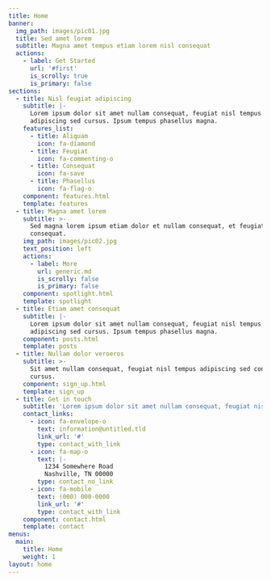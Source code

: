 ```yaml
---
title: Home
banner:
  img_path: images/pic01.jpg
  title: Sed amet lorem
  subtitle: Magna amet tempus etiam lorem nisl consequat
  actions:
    - label: Get Started
      url: '#first'
      is_scrolly: true
      is_primary: false
sections:
  - title: Nisl feugiat adipiscing
    subtitle: |-
      Lorem ipsum dolor sit amet nullam consequat, feugiat nisl tempus  
      adipiscing sed cursus. Ipsum tempus phasellus magna.
    features_list:
      - title: Aliquam
        icon: fa-diamond
      - title: Feugiat
        icon: fa-commenting-o
      - title: Consequat
        icon: fa-save
      - title: Phasellus
        icon: fa-flag-o
    component: features.html
    template: features
  - title: Magna amet lorem
    subtitle: >-
      Sed magna lorem ipsum etiam dolor et nullam consequat, et feugiat tempus
      consequat.
    img_path: images/pic02.jpg
    text_position: left
    actions:
      - label: More
        url: generic.md
        is_scrolly: false
        is_primary: false
    component: spotlight.html
    template: spotlight
  - title: Etiam amet consequat
    subtitle: |-
      Lorem ipsum dolor sit amet nullam consequat, feugiat nisl tempus  
      adipiscing sed cursus. Ipsum tempus phasellus magna.
    component: posts.html
    template: posts
  - title: Nullam dolor veroeros
    subtitle: >-
      Sit amet nullam consequat, feugiat nisl tempus adipiscing sed consequat
      cursus.
    component: sign_up.html
    template: sign_up
  - title: Get in touch
    subtitle: 'Lorem ipsum dolor sit amet nullam consequat, feugiat nisl tempus.'
    contact_links:
      - icon: fa-envelope-o
        text: information@untitled.tld
        link_url: '#'
        type: contact_with_link
      - icon: fa-map-o
        text: |-
          1234 Somewhere Road
          Nashville, TN 00000
        type: contact_no_link
      - icon: fa-mobile
        text: (000) 000-0000
        link_url: '#'
        type: contact_with_link
    component: contact.html
    template: contact
menus:
  main:
    title: Home
    weight: 1
layout: home
---
```

